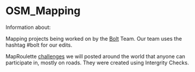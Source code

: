 # OSM_Mapping

Information about:

Mapping projects being worked on by the [Bolt](https://github.com/bolteu/OSM_Mapping_at_Bolt/wiki/Bolt-team) Team. Our team uses the hashtag #bolt for our edits.

MapRoulette [challenges](https://github.com/bolteu/OSM_Mapping_at_Bolt/wiki/MapRoulette-Challenges) we will posted around the world that anyone can participate in, mostly on roads. They were created using Intergrity Checks.

